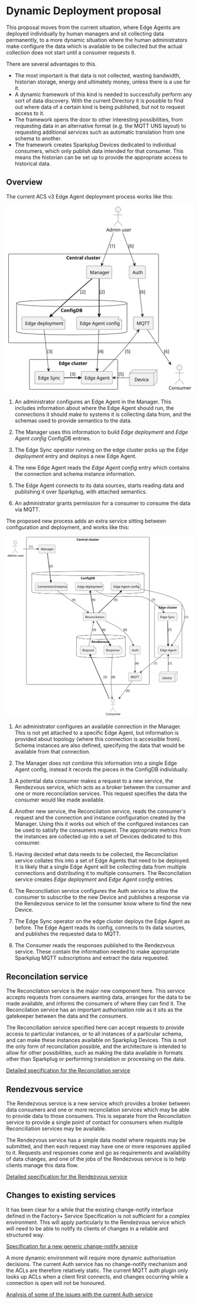 # Dynamic Deployment proposal

This proposal moves from the current situation, where Edge Agents are
deployed individually by human managers and sit collecting data
permanently, to a more dynamic situation where the human administrators
make configure the data which is available to be collected but the
actual collection does not start until a consumer requests it.

There are several advantages to this.
* The most important is that data is not collected, wasting bandwidth,
  historian storage, energy and ultimately money, unless there is a use
  for it.
* A dynamic framework of this kind is needed to successfully perform any
  sort of data discovery. With the current Directory it is possible to
  find out where data of a certain kind is being published, but not to
  request access to it.
* The framework opens the door to other interesting possibilities, from
  requesting data in an alternative format (e.g. the MQTT UNS layout) to
  requesting additional services such as automatic translation from one
  schema to another.
* The framework creates Sparkplug Devices dedicated to individual
  consumers, which only publish data intended for that consumer. This
  means the historian can be set up to provide the appropriate access to
  historical data.

## Overview

The current ACS v3 Edge Agent deployment process works like this:

![ACS v3 deployment diagram](v3-deploy.svg)

1. An administrator configures an Edge Agent in the Manager. This
   includes information about where the Edge Agent should run, the
   connections it should make to systems it is collecting data from, and
   the schemas used to provide semantics to the data.

2. The Manager uses this information to build _Edge deployment_ and
   _Edge Agent config_ ConfigDB entries.

3. The Edge Sync operator running on the edge cluster picks up the _Edge
   deployment_ entry and deploys a new Edge Agent.

4. The new Edge Agent reads the _Edge Agent config_ entry which contains
   the connection and schema instance information.

5. The Edge Agent connects to its data sources, starts reading data and
   publishing it over Sparkplug, with attached semantics.

6. An administrator grants permission for a consumer to consume the data
   via MQTT.

The proposed new process adds an extra service sitting between
configuration and deployment, and works like this:

![ACS dynamic deployment diagram](dyn-deploy.svg)

1. An administrator configures an available connection in the Manager.
   This is not yet attached to a specific Edge Agent, but information is
   provided about topology (where this connection is accessible from).
   Schema instances are also defined, specifying the data that would be
   available from that connection.

2. The Manager does not combine this information into a single Edge
   Agent config, instead it records the pieces in the ConfigDB
   individually.

3. A potential data consumer makes a request to a new service, the
   Rendezvous service, which acts as a broker between the consumer and
   one or more reconcilation services. This request specifies the data
   the consumer would like made available.

4. Another new service, the Reconcilation service, reads the consumer's
   request and the connection and instance configuration created by the
   Manager. Using this it works out which of the configured instances
   can be used to satisfy the consumers request. The appropriate metrics
   from the instances are collected up into a set of Devices dedicated
   to this consumer.

5. Having decided what data needs to be collected, the Reconcilation
   service collates this into a set of Edge Agents that need to be
   deployed. It is likely that a single Edge Agent will be collecting
   data from multiple connections and distributing it to multiple
   consumers. The Reconcilation service creates _Edge deployment_ and
   _Edge Agent config_ entries.

6. The Reconciliation service configures the Auth service to allow the
   consumer to subscribe to the new Device and publishes a response via
   the Rendezvous service to let the consumer know where to find the new
   Device.

7. The Edge Sync operator on the edge cluster deploys the Edge Agent as
   before. The Edge Agent reads its config, connects to its data
   sources, and publishes the requested data to MQTT. 

8. The Consumer reads the responses published to the Rendezvous service.
   These contain the information needed to make appropriate Sparkplug
   MQTT subscriptions and extract the data requested.

## Reconcilation service

The Reconcilation service is the major new component here. This service
accepts requests from consumers wanting data, arranges for the data to
be made available, and informs the consumers of where they can find it.
The Reconcilation service has an important authorisation role as it sits
as the gatekeeper between the data and the consumers.

The Reconciliation service specified here can accept requests to provide
access to particular instances, or to all instances of a particular
schema, and can make these instances available on Sparkplug Devices.
This is not the only form of reconcilation possible, and the
architecture is intended to allow for other possibilities, such as
making the data available in formats other than Sparkplug or performing
translation or processing on the data.

[Detailed specification for the Reconcilation
service](reconcilation.md)

## Rendezvous service

The Rendezvous service is a new service which provides a broker between
data consumers and one or more reconcilation services which may be able
to provide data to those consumers. This is separate from the
Reconcilation service to provide a single point of contact for consumers
when multiple Reconciliation services may be available.

The Rendezvous service has a simple data model where requests may be
submitted, and then each request may have one or more responses applied
to it. Requests and responses come and go as requirements and
availability of data changes, and one of the jobs of the Rendezvous
service is to help clients manage this data flow.

[Detailed specification for the Rendezvous service](rendezvous.md)

## Changes to existing services

It has been clear for a while that the existing change-notify interface
defined in the Factory+ Service Specification is not sufficient for a
complex environment. This will apply particularly to the Rendezvous
service which will need to be able to notify its clients of changes in a
reliable and structured way.

[Specification for a new generic change-notify service](notify-v1.md)

A more dynamic environment will require more dynamic authorisation
decisions. The current Auth service has no change-notify mechanism and
the ACLs are therefore relatively static. The current MQTT auth plugin
only looks up ACLs when a client first connects, and changes occurring
while a connection is open will not be honoured.

[Analysis of some of the issues with the current Auth
service](auth/overview)
